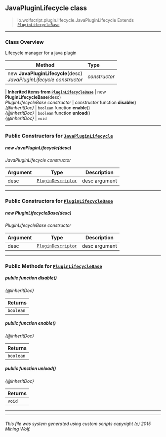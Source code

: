 ## JavaPluginLifecycle __class__

>io.wolfscript.plugin.lifecycle.JavaPluginLifecycle
>Extends [`PluginLifecycleBase`](PluginLifecycleBase.md)

---

### Class Overview

Lifecycle manager for a java plugin

Method | Type   
--- | :--- 
new __JavaPluginLifecycle__(desc) <br> _JavaPluginLifecycle constructor_ | _constructor_
 |
__Inherited items from [`PluginLifecycleBase`](PluginLifecycleBase.md)__ |
new __PluginLifecycleBase__(desc) <br> _PluginLifecycleBase constructor_ | _constructor_
 function __disable__() <br> _{@inheritDoc}_ | `boolean`
 function __enable__() <br> _{@inheritDoc}_ | `boolean`
 function __unload__() <br> _{@inheritDoc}_ | `void`





---

### Public Constructors for [`JavaPluginLifecycle`](JavaPluginLifecycle.md)

##### <a id='javapluginlifecycle'></a>new __JavaPluginLifecycle__(desc) 

_JavaPluginLifecycle constructor_

Argument | Type | Description  
--- | --- | --- 
desc | [`PluginDescriptor`](../PluginDescriptor.md) | desc argument

---
### Public Constructors for [`PluginLifecycleBase`](PluginLifecycleBase.md)

##### <a id='pluginlifecyclebase'></a>new __PluginLifecycleBase__(desc) 

_PluginLifecycleBase constructor_

Argument | Type | Description  
--- | --- | --- 
desc | [`PluginDescriptor`](../PluginDescriptor.md) | desc argument

---

### Public Methods for [`PluginLifecycleBase`](PluginLifecycleBase.md)

##### <a id='disable'></a>public  function __disable__()

_{@inheritDoc}_

Returns | 
--- | 
`boolean` |


##### <a id='enable'></a>public  function __enable__()

_{@inheritDoc}_

Returns | 
--- | 
`boolean` |


##### <a id='unload'></a>public  function __unload__()

_{@inheritDoc}_

Returns | 
--- | 
`void` |


---


---


###### This file was system generated using custom scripts copyright (c) 2015 Mining Wolf.
	

